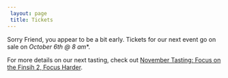 ```yaml
---
 layout: page
 title: Tickets
---
```


Sorry Friend, you appear to be a bit early. Tickets for our next event go on sale on *October 6th @ 8 am**.

For more details on our next tasting, check out [November Tasting: Focus on the Finsih 2, Focus Harder][1].

[1]: /most-recent/
